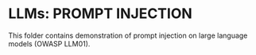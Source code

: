# LLMs: PROMPT INJECTION

This folder contains demonstration of prompt injection on large language models (OWASP LLM01).  

